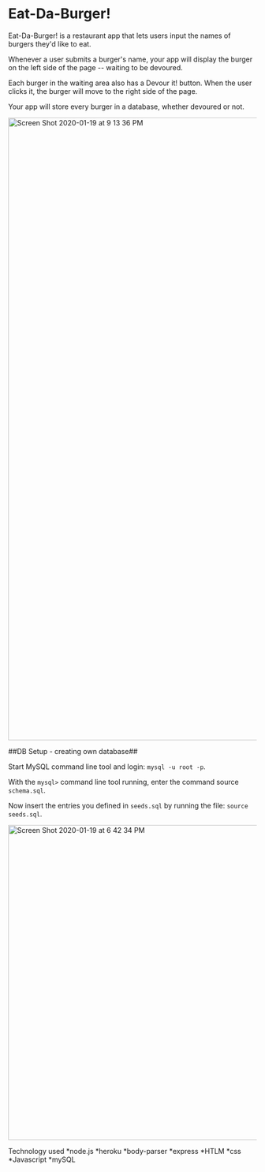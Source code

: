 # Eat-Da-Burger!
Eat-Da-Burger! is a restaurant app that lets users input the names of burgers they'd like to eat.


Whenever a user submits a burger's name, your app will display the burger on the left side of the page -- waiting to be devoured.

Each burger in the waiting area also has a Devour it! button. When the user clicks it, the burger will move to the right side of the page.

Your app will store every burger in a database, whether devoured or not.

<img width="1263" alt="Screen Shot 2020-01-19 at 9 13 36 PM" src="https://user-images.githubusercontent.com/42060484/72700914-4b72a780-3b02-11ea-9684-4b790442f390.png">

##DB Setup - creating own database##

Start MySQL command line tool and login: `mysql -u root -p`.

With the `mysql>` command line tool running, enter the command source `schema.sql`. 

Now insert the entries you defined in `seeds.sql` by running the file: `source seeds.sql`.

<img width="639" alt="Screen Shot 2020-01-19 at 6 42 34 PM" src="https://user-images.githubusercontent.com/42060484/72700891-34cc5080-3b02-11ea-9c3c-fd0ca0987ad2.png">


Technology used
*node.js
*heroku
*body-parser 
*express
*HTLM
*css
*Javascript
*mySQL
